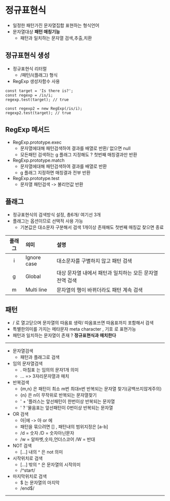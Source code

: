 # 정규표현식
- 일정한 패턴가진 문자열집합 표현하는 형식언어
- 문자열대상 **패턴 매칭기능**
    - 패턴과 일치하는 문자열 검색,추출,치환

## 정규표현식 생성
- 정규표현식 리터럴
    - /패턴/i(플래그) 형식
- RegExp 생성자함수 사용
```
const target = 'Is there is?';
const regexp = /is/i;
regexp.test(target); // true

const regexp2 = new RegExp(/is/i);
regexp2.test(target); // true
```
## RegExp 메서드
- RegExp.prototype.exec
    - 문자열에대해 패턴검색하여 결과를 배열로 반환/ 없으면 null
    - 모든패턴 검색하는 g 플래그 지정해도 ? 첫번째 매칭결과만 반환 
- RegExp.prototype.match
    - 문자열에대해 패턴검색하여 결과를 배열로 반환
    - g 플래그 지정하면 매칭결과 전부 반환
- RegExp.prototype.test
    - 문자열 패턴검색 -> 불리언값 반환

## 플래그
- 정규표현식의 검색방식 설정, 총6개/ 여기선 3개
- 플래그는 옵션이므로 선택적 사용 가능
    - 기본값은 대소문자 구분해서 검색 1개이상 존재해도 첫번째 매칭값 찾으면 종료
<table>
  <thead>
    <tr>
      <th style="text-align: center">플래그</th>
      <th style="text-align: left">의미</th>
      <th style="text-align: left">설명</th>
    </tr>
  </thead>
  <tbody>
    <tr>
      <td style="text-align: center">i</td>
      <td style="text-align: left">Ignore case</td>
      <td style="text-align: left">대소문자를 구별하지 않고 패턴 검색</td>
    </tr>
    <tr>
      <td style="text-align: center">g</td>
      <td style="text-align: left">Global</td>
      <td style="text-align: left">대상 문자열 내에서 패턴과 일치하는 모든 문자열 전역 검색</td>
    </tr>
    <tr>
      <td style="text-align: center">m</td>
      <td style="text-align: left">Multi line</td>
      <td style="text-align: left">문자열의 행이 바뀌더라도 패턴 계속 검색
      </td>
    </tr>
  </tbody>
</table>

## 패턴
- / 로 열고닫으며 문자열의 따옴표 생략/ 따옴표쓰면 따옴표까지 포함해서 검색
- 특별한의미를 가지는 메타문자 meta character , 기호 로 표현가능
- 패턴과 일치하는 문자열이 존재 ? **정규표현식과 매치한다**
---
- 문자열검색
    - 패턴과 플래그로 검색
- 임의 문자열검색
    - . 마침표 는 임의의 문자1개 의미
    - ... => 3자리문자열과 매치
- 반복검색
    - {m,n} 은 패턴이 최소 m번 최대n번 반복되는 문자열 찾기(공백쓰지않게주의)
    - {n} 은 n이 무작위로 반복되는 문자열찾기
    - ' + '플러스는 앞선패턴이 한번이상 반복되는 문자열
    - ' ? '물음표는 앞선패턴이 0번이상 반복되는 문자열
- OR 검색
    - 아|에 -> 아 or 에
    - 패턴을 묶으려면 [] , 패턴내의 범위지정은 [a-b]
    - /d = 숫자  /D = 숫자아닌문자
    - /w = 알파벳,숫자,언더스코어  /W = 반대
- NOT 검색
    - [...] 내의 ^ 은 not 의미
- 시작위치로 검색
    - [...] 밖의 ^ 은 문자열의 시작의미
    - /^start/
- 마지막위치로 검색
    - $ 는 문자열의 마지막
    - /end$/
---